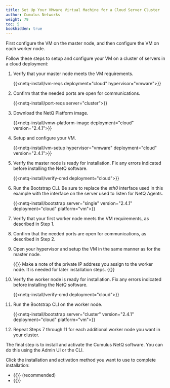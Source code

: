 ```yaml
---
title: Set Up Your VMware Virtual Machine for a Cloud Server Cluster
author: Cumulus Networks
weight: 79
toc: 5
bookhidden: true
---
```

First configure the VM on the master node, and then configure the VM on each worker node.

Follow these steps to setup and configure your VM on a cluster of servers in a cloud deployment:

1. Verify that your master node meets the VM requirements.

    {{<netq-install/vm-reqs deployment="cloud" hypervisor="vmware">}}

2. Confirm that the needed ports are open for communications.

    {{<netq-install/port-reqs server="cluster">}}

3. Download the NetQ Platform image.

    {{<netq-install/vmw-platform-image deployment="cloud" version="2.4.1">}}

4. Setup and configure your VM.

    {{<netq-install/vm-setup hypervisor="vmware" deployment="cloud" version="2.4.1">}}

5. Verify the master node is ready for installation. Fix any errors indicated before installing the NetQ software.

    {{<netq-install/verify-cmd deployment="cloud">}}

6. Run the Bootstrap CLI. Be sure to replace the *eth0* interface used in this example with the interface on the server used to listen for NetQ Agents.

    {{<netq-install/bootstrap server="single" version="2.4.1" deployment="cloud" platform="vm">}}

7. Verify that your first worker node meets the VM requirements, as described in Step 1.

8. Confirm that the needed ports are open for communications, as described in Step 2.

9. Open your hypervisor and setup the VM in the same manner as for the master node.

    {{<notice note>}}
Make a note of the private IP address you assign to the worker node. It is needed for later installation steps.
    {{</notice>}}

10. Verify the worker node is ready for installation. Fix any errors indicated before installing the NetQ software.

    {{<netq-install/verify-cmd deployment="cloud">}}

11. Run the Bootstrap CLI on the worker node.

    {{<netq-install/bootstrap server="cluster" version="2.4.1" deployment="cloud" platform="vm">}}

12. Repeat Steps 7 through 11 for each additional worker node you want in your cluster.

The final step is to install and activate the Cumulus NetQ software.  You can do this using the Admin UI or the CLI.

Click the installation and activation method you want to use to complete installation:

- {{<link title="Install NetQ Using the Admin UI" text="Use the Admin UI">}} (recommended)
- {{<link title="Install NetQ Using the CLI" text="Use the CLI">}}
